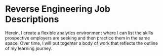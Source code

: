 # Reverse Engineering Job Descriptions
Herein, I create a flexible analytics environment where I can list the skills prospective employers are seeking and then practice them in the same space. Over time, I will put togehter a body of work that reflects the outline of my learning journey.
